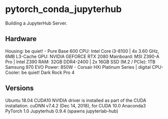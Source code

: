 # pytorch_conda_jupyterhub
Building a JupyterHub Server.

## Hardware
Housing: be quiet! - Pure Base 600
CPU: Intel Core i3-8100 | 4x 3.60 GHz, 6MB L3-Cache
GPU: NVIDIA GEFORCE RTX 2080
Mainboard: MSI Z390-A Pro | Intel Z390
RAM: 32GB DDR4-2400 | 2x 16GB
SSD (M.2 / PCIe): 1TB Samsung 970 EVO
Power: 850W - Corsair HXi Platinum Series | digital
CPU-Cooler: be quiet! Dark Rock Pro 4 


## Versions
Ubuntu 18.04
CUDA10
NVIDIA driver is installed as part of the CUDA installation.
cuDNN v7.4.2 (Dec 14, 2018), for CUDA 10.0
Anaconda3
PyTorch 1.0
Jupyterhub 0.9.4 (spawns jupyterlab-hub)
